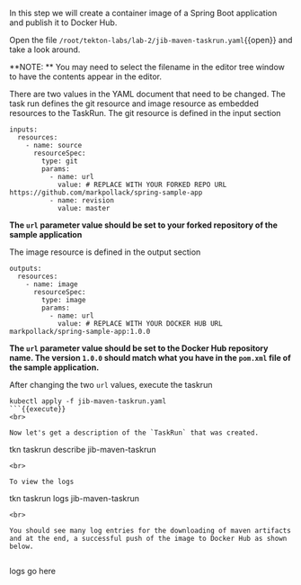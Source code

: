 In this step we will create a container image of a Spring Boot application and publish it to Docker Hub.

Open the file `/root/tekton-labs/lab-2/jib-maven-taskrun.yaml`{{open}} and take a look around.

**NOTE:  ** You may need to select the filename in the editor tree window to have the contents appear in the editor.

There are two values in the YAML document that need to be changed.
The task run defines the git resource and image resource as embedded resources to the TaskRun.
The git resource is defined in the input section

```
inputs:
  resources:
    - name: source
      resourceSpec:
        type: git
        params:
          - name: url
            value: # REPLACE WITH YOUR FORKED REPO URL https://github.com/markpollack/spring-sample-app
          - name: revision
            value: master
```
**The `url` parameter value should be set to your forked repository of the sample application**

The image resource is defined in the output section

```
outputs:
  resources:
    - name: image
      resourceSpec:
        type: image
        params:
          - name: url
            value: # REPLACE WITH YOUR DOCKER HUB URL markpollack/spring-sample-app:1.0.0
```

**The `url` parameter value should be set to the Docker Hub repository name.  The version `1.0.0` should match what you have in the `pom.xml` file of the sample application.**

After changing the two `url` values, execute the taskrun

```
kubectl apply -f jib-maven-taskrun.yaml
```{{execute}}
<br>

Now let's get a description of the `TaskRun` that was created.

```
tkn taskrun describe jib-maven-taskrun
```{{execute}}
<br>

To view the logs

```
tkn taskrun logs jib-maven-taskrun
```{{execute}}
<br>

You should see many log entries for the downloading of maven artifacts and at the end, a successful push of the image to Docker Hub as shown below.


```
logs go here
```





